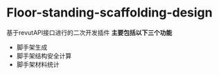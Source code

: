 # Floor-standing-scaffolding-design
基于revutAPI接口进行的二次开发插件
**主要包括以下三个功能**
* 脚手架生成
* 脚手架结构安全计算
* 脚手架材料统计
